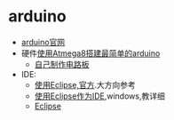 # arduino

* [arduino官网](http://arduino.cc/)
* 硬件[使用Atmega8搭建最简单的arduino](m8-ardunio)
  * [自己制作电路板](http://www.mitchellpage.com.au/research/?p=212)
* IDE:
  * [使用Eclipse,官方](http://playground.arduino.cc/Code/Eclipse#Eclipse_and_additional_plugins).大方向参考
  * [使用Eclipse作为IDE](http://www.wikihow.com/Write-Arduino-Software-in-C),windows,教详细
  * [Eclipse](http://robertcarlsen.net/2009/10/31/arduino-in-eclipse-989)